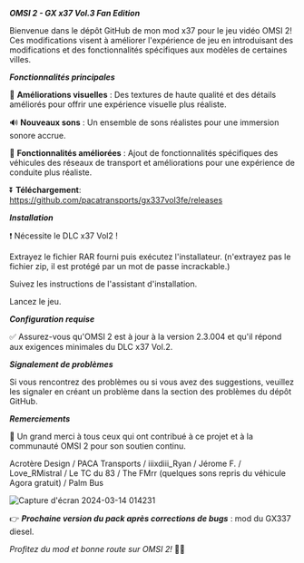 _**OMSI 2 - GX x37 Vol.3 Fan Edition**_


Bienvenue dans le dépôt GitHub de mon mod x37 pour le jeu vidéo OMSI 2! Ces modifications visent à améliorer l'expérience de jeu en introduisant des modifications et des fonctionnalités spécifiques aux modèles de certaines villes.


**_Fonctionnalités principales_**

👀  **Améliorations visuelles** : Des textures de haute qualité et des détails améliorés pour offrir une expérience visuelle plus réaliste.

🔊 **Nouveaux sons** : Un ensemble de sons réalistes pour une immersion sonore accrue.

💪 **Fonctionnalités améliorées** : Ajout de fonctionnalités spécifiques des véhicules des réseaux de transport et améliorations pour une expérience de conduite plus réaliste.


⏬ **Téléchargement**: https://github.com/pacatransports/gx337vol3fe/releases

_**Installation**_

❗ Nécessite le DLC x37 Vol2 !

Extrayez le fichier RAR fourni puis exécutez l'installateur. (n'extrayez pas le fichier zip, il est protégé par un mot de passe incrackable.)

Suivez les instructions de l'assistant d'installation.

Lancez le jeu.


**_Configuration requise_**

✅ Assurez-vous qu'OMSI 2 est à jour à la version 2.3.004 et qu'il répond aux exigences minimales du DLC x37 Vol.2.


_**Signalement de problèmes**_

Si vous rencontrez des problèmes ou si vous avez des suggestions, veuillez les signaler en créant un problème dans la section des problèmes du dépôt GitHub.


_**Remerciements**_

🥰 Un grand merci à tous ceux qui ont contribué à ce projet et à la communauté OMSI 2 pour son soutien continu.

Acrotère Design / PACA Transports / iiixdiii_Ryan / Jérome F. / Love_RMistral / Le TC du 83 / The FMrr (quelques sons repris du véhicule Agora gratuit) / Palm Bus 


![Capture d'écran 2024-03-14 014231](https://github.com/pacatransports/gx337vol3fe/assets/163354822/dcfa2d26-d562-4720-b61a-acafcba4a77f)


👉 _**Prochaine version du pack après corrections de bugs**_ : mod du GX337 diesel.

_Profitez du mod et bonne route sur OMSI 2!_ 🚌✨


